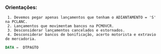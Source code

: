 ### Orientações:
  
     1. Devemos pegar apenas lançamentos que tenham o ADIANTAMENTO = 'S' na PCLANC.
     2. Lançamentos que movimentam bancos na PCMOVCR.
     3. Desconsiderar lançamentos cancelados e estornados.
     4. Desconsiderar bancos de bonificação, acerto motorista e extravio de mercadoria.

```sql
DATA =  DTPAGTO
```
